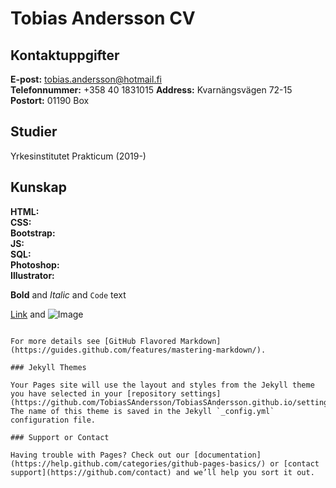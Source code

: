 # Tobias Andersson CV

## Kontaktuppgifter

**E-post:** tobias.andersson@hotmail.fi <br>
**Telefonnummer:** +358 40 1831015
**Address:** Kvarnängsvägen 72-15
**Postort:** 01190 Box

## Studier

Yrkesinstitutet Prakticum (2019-)

## Kunskap

**HTML:**  <br>
**CSS:**  <br>
**Bootstrap:**  <br>
**JS:** <br>
**SQL:**  <br>
**Photoshop:**  <br>
**Illustrator:**  <br>


**Bold** and _Italic_ and `Code` text

[Link](url) and ![Image](src)
```

For more details see [GitHub Flavored Markdown](https://guides.github.com/features/mastering-markdown/).

### Jekyll Themes

Your Pages site will use the layout and styles from the Jekyll theme you have selected in your [repository settings](https://github.com/TobiasSAndersson/TobiasSAndersson.github.io/settings). The name of this theme is saved in the Jekyll `_config.yml` configuration file.

### Support or Contact

Having trouble with Pages? Check out our [documentation](https://help.github.com/categories/github-pages-basics/) or [contact support](https://github.com/contact) and we’ll help you sort it out.
